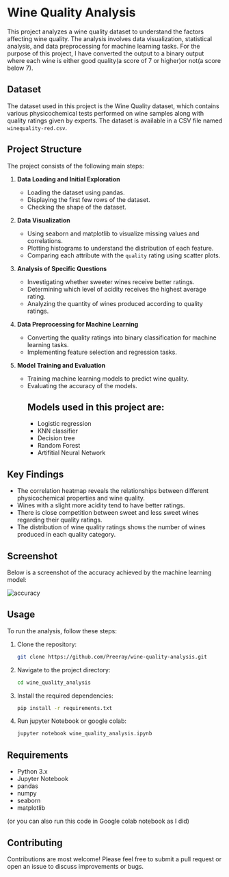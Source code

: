 # Wine Quality Analysis

This project analyzes a wine quality dataset to understand the factors affecting wine quality. The analysis involves data visualization, statistical analysis, and data preprocessing for machine learning tasks. For the purpose of this project, I have converted the output to a binary output where each wine is either good quality(a score of 7 or higher)or not(a score below 7). 

## Dataset

The dataset used in this project is the Wine Quality dataset, which contains various physicochemical tests performed on wine samples along with quality ratings given by experts. The dataset is available in a CSV file named `winequality-red.csv`.

## Project Structure

The project consists of the following main steps:

1. **Data Loading and Initial Exploration**
   - Loading the dataset using pandas.
   - Displaying the first few rows of the dataset.
   - Checking the shape of the dataset.

2. **Data Visualization**
   - Using seaborn and matplotlib to visualize missing values and correlations.
   - Plotting histograms to understand the distribution of each feature.
   - Comparing each attribute with the `quality` rating using scatter plots.

3. **Analysis of Specific Questions**
   - Investigating whether sweeter wines receive better ratings.
   - Determining which level of acidity receives the highest average rating.
   - Analyzing the quantity of wines produced according to quality ratings.

4. **Data Preprocessing for Machine Learning**
   - Converting the quality ratings into binary classification for machine learning tasks.
   - Implementing feature selection and regression tasks.

5. **Model Training and Evaluation**
   - Training machine learning models to predict wine quality.
   - Evaluating the accuracy of the models.
     ## Models used in this project are:
     - Logistic regression
     - KNN classifier
     - Decision tree
     - Random Forest
     - Artifitial Neural Network

## Key Findings

- The correlation heatmap reveals the relationships between different physicochemical properties and wine quality.
- Wines with a slight more acidity tend to have better ratings.
- There is close competition between sweet and less sweet wines regarding their quality ratings.
- The distribution of wine quality ratings shows the number of wines produced in each quality category.

## Screenshot

Below is a screenshot of the accuracy achieved by the machine learning model:

![accuracy](https://github.com/user-attachments/assets/e21e6b57-ee7c-44b4-9969-8f7b6af69a01)

## Usage

To run the analysis, follow these steps:

1. Clone the repository:
   ```sh
   git clone https://github.com/Preeray/wine-quality-analysis.git

2. Navigate to the project directory:
   ```sh
   cd wine_quality_analysis

3. Install the required dependencies:
   ```sh
   pip install -r requirements.txt
4. Run jupyter Notebook or google colab:
   ```sh
   jupyter notebook wine_quality_analysis.ipynb

## Requirements
- Python 3.x
- Jupyter Notebook
- pandas
- numpy
- seaborn
- matplotlib

(or you can also run this code in Google colab notebook as I did) 

## Contributing
Contributions are most welcome! Please feel free to submit a pull request or open an issue to discuss improvements or bugs.
   
